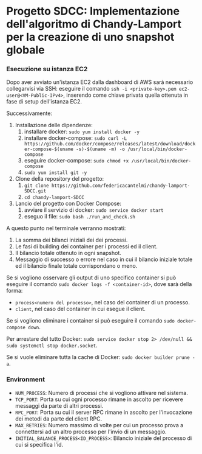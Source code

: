 # Progetto SDCC: Implementazione dell'algoritmo di Chandy-Lamport per la creazione di uno snapshot globale

### Esecuzione su istanza EC2
Dopo aver avviato un'istanza EC2 dalla dashboard di AWS sarà necessario collegarvisi via SSH: eseguire il comando `ssh -i <private-key>.pem ec2-user@<VM-Public-IPv4>`, inserendo come chiave privata quella ottenuta in fase di setup dell'istanza EC2.

Successivamente:
1. Installazione delle dipendenze:
   1. installare docker: `sudo yum install docker -y`
   2. installare docker-compose: `sudo curl -L https://github.com/docker/compose/releases/latest/download/docker-compose-$(uname -s)-$(uname -m) -o /usr/local/bin/docker-compose`
   3. eseguire docker-compose: `sudo chmod +x /usr/local/bin/docker-compose`
   4. `sudo yum install git -y`
2. Clone della repository del progetto:
   1. `git clone https://github.com/federicacantelmi/chandy-lamport-SDCC.git`
   2. `cd chandy-lamport-SDCC`
3. Lancio del progetto con Docker Compose:
   1. avviare il servizio di docker: `sudo service docker start`
   2. eseguo il file: `sudo bash ./run_and_check.sh`

A questo punto nel terminale verranno mostrati:
1. La somma dei bilanci iniziali dei dei processi.
2. Le fasi di building dei container per i processi ed il client.
3. Il bilancio totale ottenuto in ogni snapshot.
4. Messaggio di successo o errore nel caso in cui il bilancio iniziale totale ed il bilancio finale totale corrispondano o meno.

Se si vogliono osservare gli output di uno specifico container si può eseguire il comando `sudo docker logs -f <container-id>`, dove <container-id> sarà della forma:
- `process<numero del processo>`, nel caso del container di un processo.
- `client`, nel caso del container in cui esegue il client.

Se si vogliono eliminare i container si può eseguire il comando `sudo docker-compose down`.

Per arrestare del tutto Docker: `sudo service docker stop 2> /dev/null && sudo systemctl stop docker.socket`.

Se si vuole eliminare tutta la cache di Docker: `sudo docker builder prune -a`.


### Environment
- `NUM_PROCESS`: Numero di processi che si vogliono attivare nel sistema.
- `TCP_PORT`: Porta su cui ogni processo rimane in ascolto per ricevere messaggi da parte di altri processi.
- `RPC_PORT`: Porta su cui il server RPC rimane in ascolto per l'invocazione dei metodi da parte del client RPC.
- `MAX_RETRIES`: Numero massimo di volte per cui un processo prova a connettersi ad un altro processo per l'invio di un messaggio.
- `INITIAL_BALANCE_PROCESS<ID_PROCESS>`: Bilancio iniziale del processo di cui si specifica l'id.
